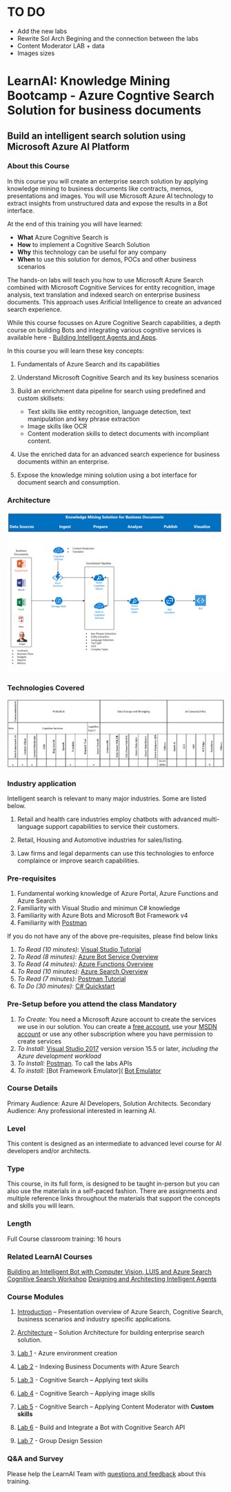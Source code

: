 # TO DO

+ Add the new labs
+ Rewrite Sol Arch Begining and the connection between the labs
+ Content Moderator LAB + data
+ Images sizes

# LearnAI: Knowledge Mining Bootcamp - Azure Cogntive Search Solution for business documents

## Build an intelligent search solution  using Microsoft Azure AI Platform

### About this Course

In this course you will create an enterprise search solution by applying knowledge mining to business documents like contracts, memos, presentations and images. You will use Microsoft Azure AI technology to extract insights from unstructured data and expose the results in a Bot interface.

At the end of this training you will have learned:

+ **What** Azure Cognitive Search is
+ **How** to implement a Cognitive Search Solution
+ **Why** this technology can be useful for any company
+ **When** to use this solution for demos, POCs and other business scenarios

The hands-on labs will teach you how to use Microsoft Azure Search combined with Microsoft Cognitive Services for entity recognition, image analysis, text translation and indexed search on enterprise business documents. This approach uses Arificial Intelligence to create an advanced search experience.

While this course focusses on Azure Cognitive Search capabilities, a depth course on building Bots and integrating various cognitive services is available here - [Building Intelligent Agents and Apps](https://azure.github.io/LearnAI-Bootcamp/emergingaidev_bootcamp).

In this course you will learn these key concepts:

1. Fundamentals of Azure Search and its capabilities

1. Understand Microsoft Cognitive Search and its key business scenarios

1. Build an enrichment data pipeline for search using predefined and custom skillsets:

    + Text skills like entity recognition, language detection, text manipulation and key phrase extraction
    + Image skills like OCR
    + Content moderation skills to detect documents with incompliant content.

1. Use the enriched data for an advanced search experience for business documents within an enterprise.

1. Expose the knowledge mining solution using a bot interface for document search and consumption.

### Architecture

![Architecture](./resources/images/readme-images/architecture.png)

### Technologies Covered

![Technology](./resources/images/readme-images/KMTechnologyMap.png)

### Industry application

Intelligent search is relevant to many major industries. Some are listed below.

1. Retail and health care industries employ chatbots with advanced multi-language support capabilities to service their customers.

1. Retail, Housing and Automotive industries for sales/listing.

1. Law firms and legal deparments can use this technologies to enforce complaince or improve search capabilities.

### Pre-requisites

1. Fundamental working knowledge of Azure Portal, Azure Functions and Azure Search
1. Familiarity with Visual Studio and minimun C# knowledge
1. Familiarity with Azure Bots and Microsoft Bot Framework v4
1. Familiarity with [Postman](https://www.getpostman.com/)

If you do not have any of the above pre-requisites, please find below links

1. *To Read (10 minutes):* [Visual Studio Tutorial](https://docs.microsoft.com/en-us/visualstudio/ide/visual-studio-ide)
1. *To Read (8 minutes):* [Azure Bot Service Overview](https://docs.microsoft.com/en-us/azure/bot-service/bot-service-overview-introduction?view=azure-bot-service-4.0)
1. *To Read (4 minutes):* [Azure Functions Overview](https://docs.microsoft.com/en-us/azure/azure-functions/functions-overview)  
1. *To Read (10 minutes):* [Azure Search Overview](https://docs.microsoft.com/en-us/azure/search/search-what-is-azure-search)
1. *To Read (7 minutes):* [Postman Tutorial](https://docs.microsoft.com/en-us/azure/search/search-fiddler)
1. *To Do (30 minutes):* [C# Quickstart](https://docs.microsoft.com/en-us/dotnet/csharp/quick-starts/)

### Pre-Setup before you attend the class Mandatory

1. *To Create:* You need a Microsoft Azure account to create the services we use in our solution. You can create a [free account](https://azure.microsoft.com/en-us/free/), use your [MSDN account](https://azure.microsoftcom/en-us/pricing/member-offers/credit-for-visual-studio-subscribers/) or use any other subscription where you have permission to create services
1. *To Install:* [Visual Studio 2017](https://www.visualstudio.com/vs/) version version 15.5 or later, *including the Azure development workload*
1. *To Install:* [Postman](https://www.getpostman.com/). To call the labs APIs
1. *To install:* [Bot Framework Emulator]( [Bot Emulator](https://github.com/Microsoft/BotFramework-Emulator)

### Course Details

Primary Audience: Azure AI Developers, Solution Architects.
Secondary Audience:  Any professional interested in learning AI.

### Level

This content is designed as an intermediate to advanced level course for AI developers and/or architects.

### Type

This course, in its full form, is designed to be taught in-person but you can also use the materials in a self-paced fashion. There are assignments and multiple reference links throughout the materials that support the concepts and skills you will learn.

### Length

Full Course classroom training:  16 hours

### Related LearnAI Courses

[Building an Intelligent Bot with Computer Vision, LUIS and Azure Search](https://azure.github.io/LearnAI-Bootcamp/emergingaidev_bootcamp)
[Cognitive Search Workshop](https://github.com/Azure/LearnAI-Cognitive-Search)
[Designing and Architecting Intelligent Agents](https://azure.github.io/LearnAI-DesigningandArchitectingIntelligentAgents/)

### Course Modules

1. [Introduction](./Introduction.md) – Presentation overview of Azure Search, Cognitive Search, business scenarios and industry specific applications.

1. [Architecture](./Solution-Architecture.md) – Solution Architecture for building enterprise search solution.

1. [Lab 1](./Lab-Environment-Creation.md) - Azure environment creation

1. [Lab 2](./Lab-Azure-Search) - Indexing Business Documents with Azure Search

1. [Lab 3](./Lab-Text-Skills.md) - Cognitive Search – Applying text skills

1. [Lab 4](./Lab-Image-Skills.md) - Cognitive Search – Applying image skills

1. [Lab 5](./Lab-Custom-Skills.md) - Cognitive Search – Applying Content Moderator with **Custom skills**

1. [Lab 6](./Business-Documents-Bot.md) - Build and Integrate a Bot with Cognitive Search API

1. [Lab 7](./Lab-Final-Case.md) - Group Design Session

### Q&A and Survey

Please help the LearnAI Team with [questions and feedback](./QA-Feedback-Survey.md) about this training.